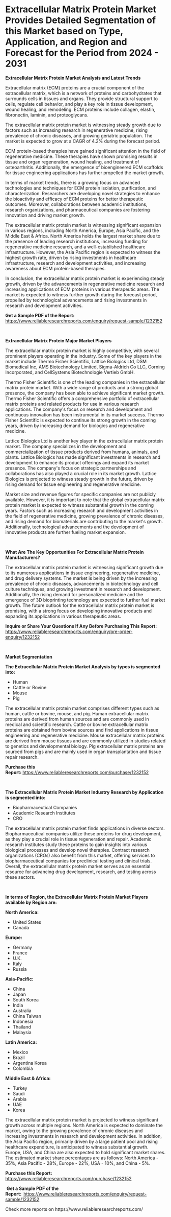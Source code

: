 <p><h1>Extracellular Matrix Protein Market Provides Detailed Segmentation of this Market based on Type, Application, and Region and Forecast for the Period from 2024 - 2031</h1></p><p><strong>Extracellular Matrix Protein Market Analysis and Latest Trends</strong></p>
<p><p>Extracellular matrix (ECM) proteins are a crucial component of the extracellular matrix, which is a network of proteins and carbohydrates that surrounds cells in tissues and organs. They provide structural support to cells, regulate cell behavior, and play a key role in tissue development, wound healing, and remodeling. ECM proteins include collagen, elastin, fibronectin, laminin, and proteoglycans.</p><p>The extracellular matrix protein market is witnessing steady growth due to factors such as increasing research in regenerative medicine, rising prevalence of chronic diseases, and growing geriatric population. The market is expected to grow at a CAGR of 4.2% during the forecast period.</p><p>ECM protein-based therapies have gained significant attention in the field of regenerative medicine. These therapies have shown promising results in tissue and organ regeneration, wound healing, and treatment of osteoarthritis. Additionally, the emergence of bioengineered ECM scaffolds for tissue engineering applications has further propelled the market growth.</p><p>In terms of market trends, there is a growing focus on advanced technologies and techniques for ECM protein isolation, purification, and characterization. Researchers are developing novel strategies to enhance the bioactivity and efficacy of ECM proteins for better therapeutic outcomes. Moreover, collaborations between academic institutions, research organizations, and pharmaceutical companies are fostering innovation and driving market growth.</p><p>The extracellular matrix protein market is witnessing significant expansion in various regions, including North America, Europe, Asia Pacific, and the Middle East & Africa. North America holds the largest market share due to the presence of leading research institutions, increasing funding for regenerative medicine research, and a well-established healthcare infrastructure. However, the Asia Pacific region is expected to witness the highest growth rate, driven by rising investments in healthcare infrastructure, research and development activities, and increasing awareness about ECM protein-based therapies.</p><p>In conclusion, the extracellular matrix protein market is experiencing steady growth, driven by the advancements in regenerative medicine research and increasing applications of ECM proteins in various therapeutic areas. The market is expected to witness further growth during the forecast period, propelled by technological advancements and rising investments in research and development activities.</p></p>
<p><strong>Get a Sample PDF of the Report:&nbsp;</strong> <a href="https://www.reliableresearchreports.com/enquiry/request-sample/1232152">https://www.reliableresearchreports.com/enquiry/request-sample/1232152</a></p>
<p>&nbsp;</p>
<p><strong>Extracellular Matrix Protein Major Market Players</strong></p>
<p><p>The extracellular matrix protein market is highly competitive, with several prominent players operating in the industry. Some of the key players in the market include Thermo Fisher Scientific, Lattice Biologics Ltd, DSM Biomedical Inc, AMS Biotechnology Limited, Sigma-Aldrich Co LLC, Corning Incorporated, and CellSystems Biotechnologie Vertieb GmbH.</p><p>Thermo Fisher Scientific is one of the leading companies in the extracellular matrix protein market. With a wide range of products and a strong global presence, the company has been able to achieve significant market growth. Thermo Fisher Scientific offers a comprehensive portfolio of extracellular matrix proteins and related products for use in various research applications. The company's focus on research and development and continuous innovation has been instrumental in its market success. Thermo Fisher Scientific is expected to continue its strong growth in the coming years, driven by increasing demand for biologics and regenerative medicine.</p><p>Lattice Biologics Ltd is another key player in the extracellular matrix protein market. The company specializes in the development and commercialization of tissue products derived from humans, animals, and plants. Lattice Biologics has made significant investments in research and development to enhance its product offerings and expand its market presence. The company's focus on strategic partnerships and collaborations has also played a crucial role in its market growth. Lattice Biologics is projected to witness steady growth in the future, driven by rising demand for tissue engineering and regenerative medicine.</p><p>Market size and revenue figures for specific companies are not publicly available. However, it is important to note that the global extracellular matrix protein market is expected to witness substantial growth in the coming years. Factors such as increasing research and development activities in the field of regenerative medicine, growing prevalence of chronic diseases, and rising demand for biomaterials are contributing to the market's growth. Additionally, technological advancements and the development of innovative products are further fueling market expansion.</p></p>
<p>&nbsp;</p>
<p><strong>What Are The Key Opportunities For Extracellular Matrix Protein Manufacturers?</strong></p>
<p><p>The extracellular matrix protein market is witnessing significant growth due to its numerous applications in tissue engineering, regenerative medicine, and drug delivery systems. The market is being driven by the increasing prevalence of chronic diseases, advancements in biotechnology and cell culture techniques, and growing investment in research and development. Additionally, the rising demand for personalized medicine and the emergence of 3D bioprinting technology are expected to further fuel market growth. The future outlook for the extracellular matrix protein market is promising, with a strong focus on developing innovative products and expanding its applications in various therapeutic areas.</p></p>
<p><strong>Inquire or Share Your Questions If Any Before Purchasing This Report:</strong> <a href="https://www.reliableresearchreports.com/enquiry/pre-order-enquiry/1232152">https://www.reliableresearchreports.com/enquiry/pre-order-enquiry/1232152</a></p>
<p>&nbsp;</p>
<p><strong>Market Segmentation</strong></p>
<p><strong>The Extracellular Matrix Protein Market Analysis by types is segmented into:</strong></p>
<p><ul><li>Human</li><li>Cattle or Bovine</li><li>Mouse</li><li>Pig</li></ul></p>
<p><p>The extracellular matrix protein market comprises different types such as human, cattle or bovine, mouse, and pig. Human extracellular matrix proteins are derived from human sources and are commonly used in medical and scientific research. Cattle or bovine extracellular matrix proteins are obtained from bovine sources and find applications in tissue engineering and regenerative medicine. Mouse extracellular matrix proteins are derived from mouse tissues and are commonly utilized in studies related to genetics and developmental biology. Pig extracellular matrix proteins are sourced from pigs and are mainly used in organ transplantation and tissue repair research.</p></p>
<p><strong>Purchase this Report:&nbsp;</strong><a href="https://www.reliableresearchreports.com/purchase/1232152">https://www.reliableresearchreports.com/purchase/1232152</a></p>
<p>&nbsp;</p>
<p><strong>The Extracellular Matrix Protein Market Industry Research by Application is segmented into:</strong></p>
<p><ul><li>Biopharmaceutical Companies</li><li>Academic Research Institutes</li><li>CRO</li></ul></p>
<p><p>The extracellular matrix protein market finds applications in diverse sectors. Biopharmaceutical companies utilize these proteins for drug development, as they play a crucial role in tissue regeneration and repair. Academic research institutes study these proteins to gain insights into various biological processes and develop novel therapies. Contract research organizations (CROs) also benefit from this market, offering services to biopharmaceutical companies for preclinical testing and clinical trials. Overall, the extracellular matrix protein market serves as an essential resource for advancing drug development, research, and testing across these sectors.</p></p>
<p>&nbsp;</p>
<p><strong>In terms of Region, the Extracellular Matrix Protein Market Players available by Region are:</strong></p>
<p>
    <p> <strong> North America: </strong>
        <ul>
            <li>United States</li>
            <li>Canada</li>
        </ul>
        </p> 
    <p> <strong> Europe: </strong>
        <ul>
            <li>Germany</li>
            <li>France</li>
            <li>U.K.</li>
            <li>Italy</li>
            <li>Russia</li>
        </ul>
        </p> 
    <p> <strong> Asia-Pacific: </strong>
        <ul>
            <li>China</li>
            <li>Japan</li>
            <li>South Korea</li>
            <li>India</li>
            <li>Australia</li>
            <li>China Taiwan</li>
            <li>Indonesia</li>
            <li>Thailand</li>
            <li>Malaysia</li>
        </ul>
        </p> 
    <p> <strong> Latin America: </strong>
        <ul>
            <li>Mexico</li>
            <li>Brazil</li>
            <li>Argentina Korea</li>
            <li>Colombia</li>
        </ul>
        </p> 
    <p> <strong> Middle East & Africa: </strong>
        <ul>
            <li>Turkey</li>
            <li>Saudi</li>
            <li>Arabia</li>
            <li>UAE</li>
            <li>Korea</li>
        </ul>
    </p>
    </p>
<p><p>The extracellular matrix protein market is projected to witness significant growth across multiple regions. North America is expected to dominate the market, owing to the growing prevalence of chronic diseases and increasing investments in research and development activities. In addition, the Asia Pacific region, primarily driven by a large patient pool and rising healthcare expenditure, is anticipated to witness substantial growth. Europe, USA, and China are also expected to hold significant market shares. The estimated market share percentages are as follows: North America - 35%, Asia Pacific - 28%, Europe - 22%, USA - 10%, and China - 5%.</p></p>
<p><strong>Purchase this Report: </strong><a href="https://www.reliableresearchreports.com/purchase/1232152">https://www.reliableresearchreports.com/purchase/1232152</a></p>
<p>&nbsp;<strong>Get a Sample PDF of the Report:&nbsp;&nbsp;</strong><a href="https://www.reliableresearchreports.com/enquiry/request-sample/1232152">https://www.reliableresearchreports.com/enquiry/request-sample/1232152</a></p>
<p><strong></strong></p>
<p>Check more reports on https://www.reliableresearchreports.com/</p>